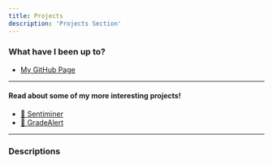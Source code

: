 ```yaml
---
title: Projects
description: 'Projects Section'
---
```

### What have I been up to?

+ [My GitHub Page](https://github.com/obonhamcarter)

---

#### Read about some of my more interesting projects!

+ [:battery: Sentiminer](/projects/sentiminer/sentiminer)
+ [:battery: GradeAlert](/projects/gradealert/gradealert)


---

### Descriptions
